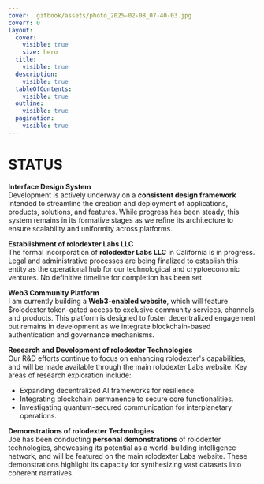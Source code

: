```yaml
---
cover: .gitbook/assets/photo_2025-02-08_07-40-03.jpg
coverY: 0
layout:
  cover:
    visible: true
    size: hero
  title:
    visible: true
  description:
    visible: true
  tableOfContents:
    visible: true
  outline:
    visible: true
  pagination:
    visible: true
---
```


# STATUS

**Interface Design System**  
Development is actively underway on a **consistent design framework** intended to streamline the creation and deployment of applications, products, solutions, and features. While progress has been steady, this system remains in its formative stages as we refine its architecture to ensure scalability and uniformity across platforms.

**Establishment of rolodexter Labs LLC**  
The formal incorporation of **rolodexter Labs LLC** in California is in progress. Legal and administrative processes are being finalized to establish this entity as the operational hub for our technological and cryptoeconomic ventures. No definitive timeline for completion has been set.

**Web3 Community Platform**  
I am currently building a **Web3-enabled website**, which will feature $rolodexter token-gated access to exclusive community services, channels, and products. This platform is designed to foster decentralized engagement but remains in development as we integrate blockchain-based authentication and governance mechanisms.

**Research and Development of rolodexter Technologies**  
Our R&D efforts continue to focus on enhancing rolodexter's capabilities, and will be made available through the main rolodexter Labs website. Key areas of research exploration include:  
- Expanding decentralized AI frameworks for resilience.  
- Integrating blockchain permanence to secure core functionalities.  
- Investigating quantum-secured communication for interplanetary operations.  

**Demonstrations of rolodexter Technologies**  
Joe has been conducting **personal demonstrations** of rolodexter technologies, showcasing its potential as a world-building intelligence network, and will be featured on the main rolodexter Labs website. These demonstrations highlight its capacity for synthesizing vast datasets into coherent narratives. 

